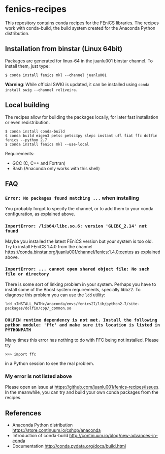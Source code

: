 # fenics-recipes

This repository contains conda recipes for the FEniCS libraries.
The recipes work with conda-build, the build system created for
the Anaconda Python distribution.

## Installation from binstar (Linux 64bit)

Packages are generated for linux-64 in the juanlu001 binstar channel.
To install them, just type:

`$ conda install fenics mkl --channel juanlu001`

**Warning**: While official SWIG is updated, it can be installed
using `conda install swig --channel roliveira`.

## Local building

The recipes allow for building the packages locally, for later
fast installation or even redistribution.

```
$ conda install conda-build
$ conda build eigen3 petsc petsc4py slepc instant ufl fiat ffc dolfin fenics --python 2.7
$ conda install fenics mkl --use-local
```

Requirements:

* GCC (C, C++ and Fortran)
* Bash (Anaconda only works with this shell)

## FAQ

### `Error: No packages found matching ...` when installing

You probably forgot to specify the channel, or to add them to your conda
configuration, as explained above.

### `ImportError: /lib64/libc.so.6: version 'GLIBC_2.14' not found`

Maybe you installed the latest FEniCS version but your system is too old.
Try to install FEniCS 1.4.0 from the channel
https://conda.binstar.org/juanlu001/channel/fenics:1.4.0:centos as explained
above.

### `ImportError: ... cannot open shared object file: No such file or directory`

There is some sort of linking problem in your system. Perhaps you have
to install some of the Boost system requirements, specially libbz2. To diagnose
this problem you can use the `ldd` utility:

`ldd <INSTALL_PATH>/anaconda/envs/fenics27/lib/python2.7/site-packages/dolfin/cpp/_common.so`

### `DOLFIN runtime dependency is not met. Install the following python module: 'ffc' and make sure its location is listed in PYTHONPATH`

Many times this error has nothing to do with FFC being not installed. Please try

`>>> import ffc`

in a Python session to see the real problem.

### My error is not listed above

Please open an issue at https://github.com/juanlu001/fenics-recipes/issues.
In the meanwhile, you can try and build your own conda packages from the recipes.

## References

* Anaconda Python distribution https://store.continuum.io/cshop/anaconda
* Introduction of conda-build http://continuum.io/blog/new-advances-in-conda
* Documentation http://conda.pydata.org/docs/build.html
